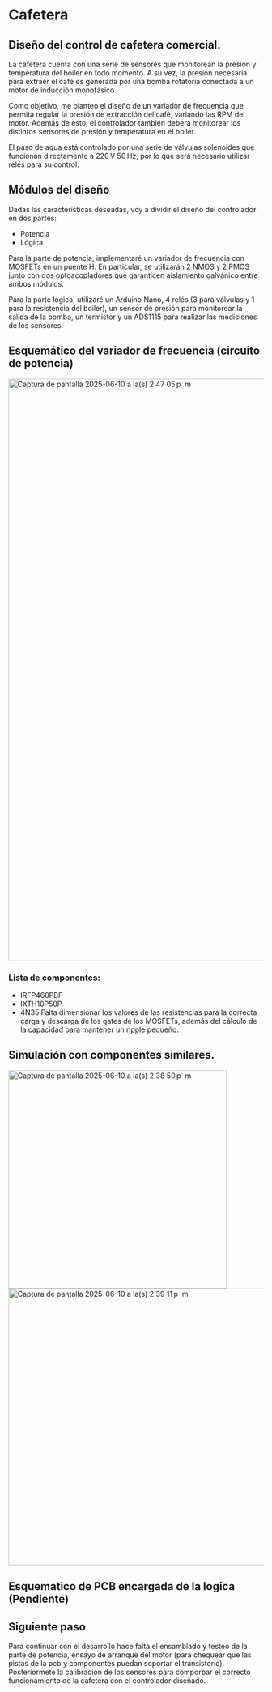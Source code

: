 # Cafetera
## Diseño del control de cafetera comercial.

La cafetera cuenta con una serie de sensores que monitorean la presión y temperatura del boiler en todo momento. A su vez, la presión necesaria para extraer el café es generada por una bomba rotatoria conectada a un motor de inducción monofásico.

Como objetivo, me planteo el diseño de un variador de frecuencia que permita regular la presión de extracción del café, variando las RPM del motor. Además de esto, el controlador también deberá monitorear los distintos sensores de presión y temperatura en el boiler.

El paso de agua está controlado por una serie de válvulas solenoides que funcionan directamente a 220 V 50 Hz, por lo que será necesario utilizar relés para su control.

## Módulos del diseño

Dadas las características deseadas, voy a dividir el diseño del controlador en dos partes:

- Potencia
- Lógica

Para la parte de potencia, implementaré un variador de frecuencia con MOSFETs en un puente H. En particular, se utilizarán 2 NMOS y 2 PMOS junto con dos optoacopladores que garanticen aislamiento galvánico entre ambos módulos.

Para la parte lógica, utilizaré un Arduino Nano, 4 relés (3 para válvulas y 1 para la resistencia del boiler), un sensor de presión para monitorear la salida de la bomba, un termistor y un ADS1115 para realizar las mediciones de los sensores. 
## Esquemático del variador de frecuencia (circuito de potencia)

<img width="1150" alt="Captura de pantalla 2025-06-10 a la(s) 2 47 05 p  m" src="https://github.com/user-attachments/assets/4dd6f798-ccf5-4ffb-81b4-8a6499f17dc4" />

### Lista de componentes:
- IRFP460PBF
- IXTH10P50P
- 4N35
Falta dimensionar los valores de las resistencias para la correcta carga y descarga de los gates de los MOSFETs, además del cálculo de la capacidad para mantener un ripple pequeño.
## Simulación con componentes similares.
<img width="431" alt="Captura de pantalla 2025-06-10 a la(s) 2 38 50 p  m" src="https://github.com/user-attachments/assets/546509e4-b49f-4d4b-aa0c-d1083a756ff7" />
<img width="547" alt="Captura de pantalla 2025-06-10 a la(s) 2 39 11 p  m" src="https://github.com/user-attachments/assets/41281145-682c-46da-b7f1-2f963fbbafe1" />

## Esquematico de PCB encargada de la logica (Pendiente)

## Siguiente paso 
Para continuar con el desarrollo hace falta el ensamblado y testeo de la parte de potencia, ensayo de arranque del motor (para chequear que las pistas de la pcb y componentes puedan soportar el transistorio). Posteriormete la calibración de los sensores para comporbar el correcto funcionamiento de la cafetera con el controlador diseñado.
